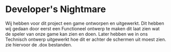 # Developer's Nightmare

Wij hebben voor dit project een game ontworpen en uitgewerkt. Dit hebben wij gedaan door eerst een Functioneel ontwerp te maken dit laat zien wat de speler van onze game kan zien en doen. Later hebben we in ons Technisch ontwerp uitgewerkt hoe dit er achter de schermen uit moest zien. zie hiervoor de .dox bestanden.

